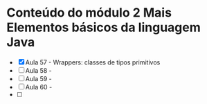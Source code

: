 # Conteúdo do módulo 2 Mais Elementos básicos da linguagem Java

- [x] Aula 57 - Wrappers: classes de tipos primitivos
- [ ] Aula 58 - 
- [ ] Aula 59 - 
- [ ] Aula 60 -  
- [ ] 